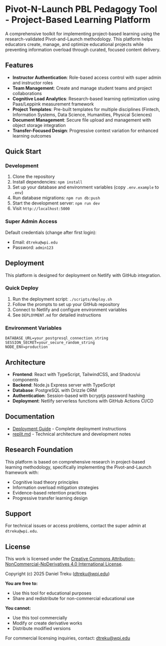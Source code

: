# Pivot-N-Launch PBL Pedagogy Tool - Project-Based Learning Platform

A comprehensive toolkit for implementing project-based learning using the research-validated Pivot-and-Launch methodology. This platform helps educators create, manage, and optimize educational projects while preventing information overload through curated, focused content delivery.

## Features

- **Instructor Authentication**: Role-based access control with super admin and instructor roles
- **Team Management**: Create and manage student teams and project collaborations
- **Cognitive Load Analytics**: Research-based learning optimization using Paas/Leppink measurement framework
- **Project Templates**: Pre-built templates for multiple disciplines (Fintech, Information Systems, Data Science, Humanities, Physical Sciences)
- **Document Management**: Secure file upload and management with object storage integration
- **Transfer-Focused Design**: Progressive context variation for enhanced learning outcomes

## Quick Start

### Development

1. Clone the repository
2. Install dependencies: `npm install`
3. Set up your database and environment variables (copy `.env.example` to `.env`)
4. Run database migrations: `npm run db:push`
5. Start the development server: `npm run dev`
6. Visit `http://localhost:5000`

### Super Admin Access

Default credentials (change after first login):
- Email: `dtreku@wpi.edu`
- Password: `admin123`

## Deployment

This platform is designed for deployment on Netlify with GitHub integration.

### Quick Deploy

1. Run the deployment script: `./scripts/deploy.sh`
2. Follow the prompts to set up your GitHub repository
3. Connect to Netlify and configure environment variables
4. See `DEPLOYMENT.md` for detailed instructions

### Environment Variables

```
DATABASE_URL=your_postgresql_connection_string
SESSION_SECRET=your_secure_random_string
NODE_ENV=production
```

## Architecture

- **Frontend**: React with TypeScript, TailwindCSS, and Shadcn/ui components
- **Backend**: Node.js Express server with TypeScript
- **Database**: PostgreSQL with Drizzle ORM
- **Authentication**: Session-based with bcryptjs password hashing
- **Deployment**: Netlify serverless functions with GitHub Actions CI/CD

## Documentation

- [Deployment Guide](DEPLOYMENT.md) - Complete deployment instructions
- [replit.md](replit.md) - Technical architecture and development notes

## Research Foundation

This platform is based on comprehensive research in project-based learning methodology, specifically implementing the Pivot-and-Launch framework with:

- Cognitive load theory principles
- Information overload mitigation strategies
- Evidence-based retention practices
- Progressive transfer learning design

## Support

For technical issues or access problems, contact the super admin at `dtreku@wpi.edu`.

## License

This work is licensed under the [Creative Commons Attribution-NonCommercial-NoDerivatives 4.0 International License](https://creativecommons.org/licenses/by-nc-nd/4.0/).

Copyright (c) 2025 Daniel Treku (dtreku@wpi.edu)

**You are free to:**
- Use this tool for educational purposes
- Share and redistribute for non-commercial educational use

**You cannot:**
- Use this tool commercially
- Modify or create derivative works
- Distribute modified versions

For commercial licensing inquiries, contact: dtreku@wpi.edu